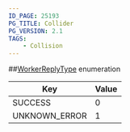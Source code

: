 ```yaml
---
ID_PAGE: 25193
PG_TITLE: Collider
PG_VERSION: 2.1
TAGS:
    - Collision
---
```

##[WorkerReplyType](/classes/2.3/WorkerReplyType) enumeration

Key | Value
---|---
SUCCESS | 0
UNKNOWN_ERROR | 1


